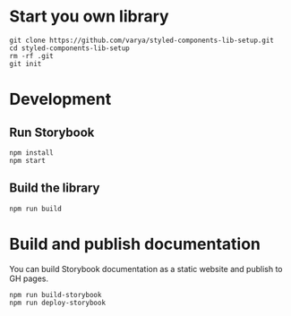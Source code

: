 # Start you own library

```
git clone https://github.com/varya/styled-components-lib-setup.git
cd styled-components-lib-setup
rm -rf .git
git init
```


# Development
## Run Storybook

```
npm install
npm start
```

##  Build the library

```
npm run build
```

# Build and publish documentation

You can build Storybook documentation as a static website and publish to GH pages.

```
npm run build-storybook
npm run deploy-storybook
```
